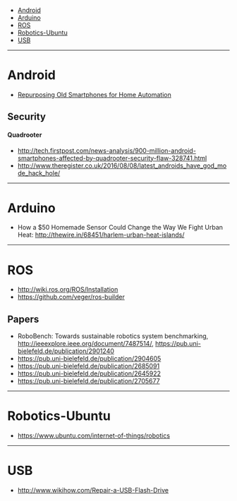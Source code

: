 + [Android](#android)
+ [Arduino](#arduino)
+ [ROS](#ros)
+ [Robotics-Ubuntu](#robotics-ubuntu)
+ [USB](#usb)

----

# Android
+ [Repurposing Old Smartphones for Home Automation](https://news.ycombinator.com/item?id=11759786)

## Security
#### Quadrooter
+ http://tech.firstpost.com/news-analysis/900-million-android-smartphones-affected-by-quadrooter-security-flaw-328741.html
+ http://www.theregister.co.uk/2016/08/08/latest_androids_have_god_mode_hack_hole/

----

# Arduino
+ How a $50 Homemade Sensor Could Change the Way We Fight Urban Heat: http://thewire.in/68451/harlem-urban-heat-islands/

----

# ROS
+ http://wiki.ros.org/ROS/Installation
+ https://github.com/veger/ros-builder

## Papers
+ RoboBench: Towards sustainable robotics system benchmarking, http://ieeexplore.ieee.org/document/7487514/, https://pub.uni-bielefeld.de/publication/2901240
+ https://pub.uni-bielefeld.de/publication/2904605
+ https://pub.uni-bielefeld.de/publication/2685091
+ https://pub.uni-bielefeld.de/publication/2645922
+ https://pub.uni-bielefeld.de/publication/2705677

----

# Robotics-Ubuntu
+ https://www.ubuntu.com/internet-of-things/robotics

---- 

# USB
+ http://www.wikihow.com/Repair-a-USB-Flash-Drive
